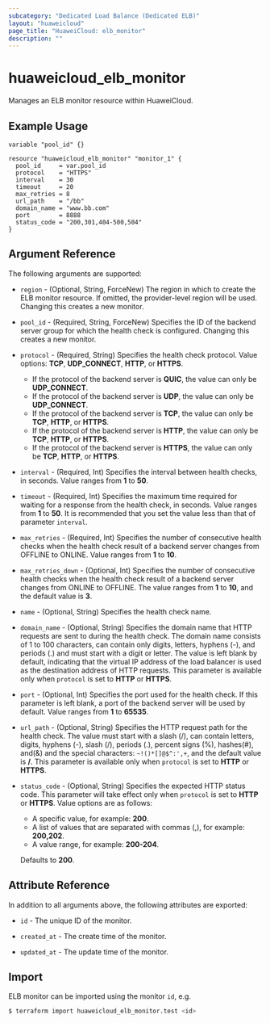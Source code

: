 ```yaml
---
subcategory: "Dedicated Load Balance (Dedicated ELB)"
layout: "huaweicloud"
page_title: "HuaweiCloud: elb_monitor"
description: ""
---
```


# huaweicloud_elb_monitor

Manages an ELB monitor resource within HuaweiCloud.

## Example Usage

```hcl
variable "pool_id" {}

resource "huaweicloud_elb_monitor" "monitor_1" {
  pool_id     = var.pool_id
  protocol    = "HTTPS"
  interval    = 30
  timeout     = 20
  max_retries = 8
  url_path    = "/bb"
  domain_name = "www.bb.com"
  port        = 8888
  status_code = "200,301,404-500,504"
}
```

## Argument Reference

The following arguments are supported:

* `region` - (Optional, String, ForceNew) The region in which to create the ELB monitor resource. If omitted, the
  provider-level region will be used. Changing this creates a new monitor.

* `pool_id` - (Required, String, ForceNew) Specifies the ID of the backend server group for which the health check is
  configured. Changing this creates a new monitor.

* `protocol` - (Required, String) Specifies the health check protocol. Value options: **TCP**, **UDP_CONNECT**,
  **HTTP**, or **HTTPS**.
  + If the protocol of the backend server is **QUIC**, the value can only be **UDP_CONNECT**.
  + If the protocol of the backend server is **UDP**, the value can only be **UDP_CONNECT**.
  + If the protocol of the backend server is **TCP**, the value can only be **TCP**, **HTTP**, or **HTTPS**.
  + If the protocol of the backend server is **HTTP**, the value can only be **TCP**, **HTTP**, or **HTTPS**.
  + If the protocol of the backend server is **HTTPS**, the value can only be **TCP**, **HTTP**, or **HTTPS**.

* `interval` - (Required, Int) Specifies the interval between health checks, in seconds.
  Value ranges from **1** to **50**.

* `timeout` - (Required, Int) Specifies the maximum time required for waiting for a response from the health check,
  in seconds. Value ranges from **1** to **50**. It is recommended that you set the value less than that of
  parameter `interval`.

* `max_retries` - (Required, Int) Specifies the number of consecutive health checks when the health check result of
  a backend server changes from OFFLINE to ONLINE. Value ranges from **1** to **10**.

* `max_retries_down` - (Optional, Int) Specifies the number of consecutive health checks when the health check result of
  a backend server changes from ONLINE to OFFLINE. The value ranges from **1** to **10**, and the default value is **3**.

* `name` - (Optional, String) Specifies the health check name.

* `domain_name` - (Optional, String) Specifies the domain name that HTTP requests are sent to during the health check.
  The domain name consists of 1 to 100 characters, can contain only digits, letters, hyphens (-), and periods (.) and
  must start with a digit or letter. The value is left blank by default, indicating that the virtual IP address of the
  load balancer is used as the destination address of HTTP requests. This parameter is available only when `protocol`
  is set to **HTTP** or **HTTPS**.

* `port` - (Optional, Int) Specifies the port used for the health check. If this parameter is left blank, a port of
  the backend server will be used by default.  Value ranges from **1** to **65535**.

* `url_path` - (Optional, String) Specifies the HTTP request path for the health check. The value must start with a
  slash (/), can contain letters, digits, hyphens (-), slash (/), periods (.), percent signs (%), hashes(#), and(&)
  and the special characters: `~!()*[]@$^:',+`, and the default value is **/**. This parameter is available only when
  `protocol` is set to **HTTP** or **HTTPS**.

* `status_code` - (Optional, String) Specifies the expected HTTP status code. This parameter will take effect only when
  `protocol` is set to **HTTP** or **HTTPS**. Value options are as follows:
  + A specific value, for example: **200**.
  + A list of values that are separated with commas (,), for example: **200,202**.
  + A value range, for example: **200-204**.

  Defaults to **200**.

## Attribute Reference

In addition to all arguments above, the following attributes are exported:

* `id` - The unique ID of the monitor.

* `created_at` - The create time of the monitor.

* `updated_at` - The update time of the monitor.

## Import

ELB monitor can be imported using the monitor `id`, e.g.

```bash
$ terraform import huaweicloud_elb_monitor.test <id>
```
